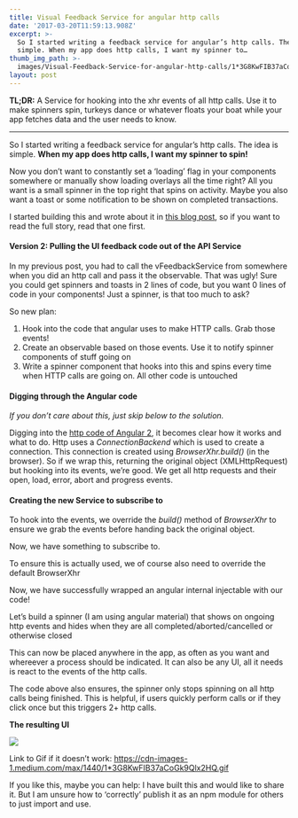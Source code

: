 ```yaml
---
title: Visual Feedback Service for angular http calls
date: '2017-03-20T11:59:13.908Z'
excerpt: >-
  So I started writing a feedback service for angular’s http calls. The idea is
  simple. When my app does http calls, I want my spinner to…
thumb_img_path: >-
  images/Visual-Feedback-Service-for-angular-http-calls/1*3G8KwFIB37aCoGk9Qlx2HQ.gif
layout: post
---
```

**TL;DR:** A Service for hooking into the xhr events of all http calls. Use it to make spinners spin, turkeys dance or whatever floats your boat while your app fetches data and the user needs to know.

* * *

So I started writing a feedback service for angular’s http calls. The idea is simple. **When my app does http calls, I want my spinner to spin!**

Now you don’t want to constantly set a ‘loading’ flag in your components somewhere or manually show loading overlays all the time right? All you want is a small spinner in the top right that spins on activity. Maybe you also want a toast or some notification to be shown on completed transactions.

I started building this and wrote about it in [this blog post](https://medium.com/curiouscaloo/building-a-visual-feedback-service-for-angular-http-calls-with-material-f811da75142c#.n5u6x4m49), so if you want to read the full story, read that one first.

#### Version 2: Pulling the UI feedback code out of the API Service

In my previous post, you had to call the vFeedbackService from somewhere when you did an http call and pass it the observable. That was ugly! Sure you could get spinners and toasts in 2 lines of code, but you want 0 lines of code in your components! Just a spinner, is that too much to ask?

So new plan:

1.  Hook into the code that angular uses to make HTTP calls. Grab those events!
2.  Create an observable based on those events. Use it to notify spinner components of stuff going on
3.  Write a spinner component that hooks into this and spins every time when HTTP calls are going on. All other code is untouched

#### Digging through the Angular code

*If you don’t care about this, just skip below to the solution.*

Digging into the [http code of Angular 2](https://github.com/angular/angular/tree/master/packages/http/src), it becomes clear how it works and what to do. Http uses a *ConnectionBackend* which is used to create a connection. This connection is created using *BrowserXhr.build()* (in the browser). So if we wrap this, returning the original object (XMLHttpRequest) but hooking into its events, we’re good. We get all http requests and their open, load, error, abort and progress events.

#### Creating the new Service to subscribe to

To hook into the events, we override the *build()* method of *BrowserXhr* to ensure we grab the events before handing back the original object.

<script src="https://gist.github.com/pascalwhoop/bfc291d060cdc7a4dca27c033767e046.js"></script>

Now, we have something to subscribe to.

To ensure this is actually used, we of course also need to override the default BrowserXhr

<script src="https://gist.github.com/pascalwhoop/a2dc5aaecc10dc20f288257e33351feb.js"></script>

Now, we have successfully wrapped an angular internal injectable with our code!

Let’s build a spinner (I am using angular material) that shows on ongoing http events and hides when they are all completed/aborted/cancelled or otherwise closed

<script src="https://gist.github.com/pascalwhoop/5459445dda7f1458a4cad7a50fe9f34a.js"></script>

This can now be placed anywhere in the app, as often as you want and whereever a process should be indicated. It can also be any UI, all it needs is react to the events of the http calls.

The code above also ensures, the spinner only stops spinning on all http calls being finished. This is helpful, if users quickly perform calls or if they click once but this triggers 2+ http calls.

**The resulting UI**

![](/images/Visual-Feedback-Service-for-angular-http-calls/1*3G8KwFIB37aCoGk9Qlx2HQ.gif)

<figcaption>Link to Gif if it doesn’t work: <a href="https://cdn-images-1.medium.com/max/1440/1*3G8KwFIB37aCoGk9Qlx2HQ.gif" data-href="https://cdn-images-1.medium.com/max/1440/1*3G8KwFIB37aCoGk9Qlx2HQ.gif" class="markup--anchor markup--figure-anchor" rel="nofollow noopener" target="_blank">https://cdn-images-1.medium.com/max/1440/1*3G8KwFIB37aCoGk9Qlx2HQ.gif</a></figcaption>

If you like this, maybe you can help: I have built this and would like to share it. But I am unsure how to ‘correctly’ publish it as an npm module for others to just import and use.
